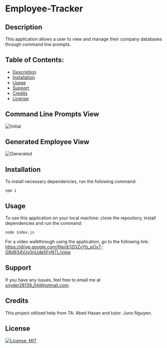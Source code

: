 # Employee-Tracker

## Description

This application allows a user to view and manage their company databases through command line prompts. 

## Table of Contents:
* [Description](#description)
* [Installation](#installation)
* [Usage](#usage)
* [Support](#support)
* [Credits](#credits)
* [License](#license)

## Command Line Prompts View

![Initial](https://user-images.githubusercontent.com/124528804/230690614-9f2d18d7-f30d-416c-ab4c-c14026fad546.png)

## Generated Employee View

![Generated](https://user-images.githubusercontent.com/124528804/230690635-7b4cd3da-2b39-46b2-a3c3-d09594bd87d3.png)

## Installation

 To install necessary dependencies, run the following command:
  ```
  npm i
  ```

## Usage

To use this application on your local machine: clone the repository, install dependencies and run the command:
```
node index.js
```

For a video walkthrough using the application, go to the following link: https://drive.google.com/file/d/1ZGZvYb_pOx7-GRd934VJv0nUde5FyNTL/view

## Support

If you have any issues, feel free to email me at snyder28139_04@hotmail.com.

## Credits

This project utilized help from TA: Abed Hasan and tutor: Juno Nguyen.

## License
[![License: MIT](https://img.shields.io/badge/License-MIT-yellow.svg)](https://opensource.org/licenses/MIT)

